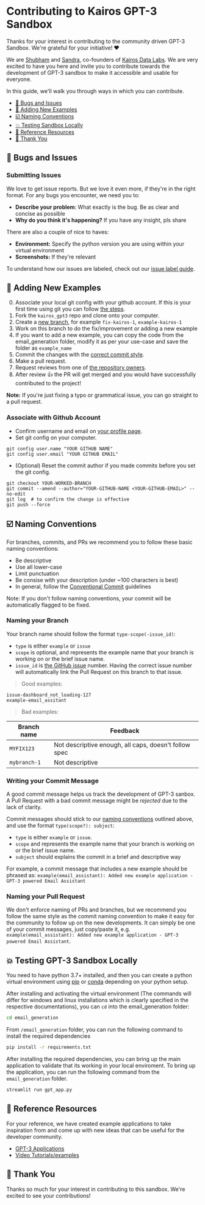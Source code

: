 # Contributing to Kairos GPT-3 Sandbox

Thanks for your interest in contributing to the community driven GPT-3 Sandbox. We're grateful for your initiative! ❤️

We are [Shubham](https://www.linkedin.com/in/shubhamsaboo/) and [Sandra](https://www.linkedin.com/in/sandrakublik/), co-founders of [Kairos Data Labs](https://www.linkedin.com/company/kairos-data-labs). We are very excited to have you here and invite you to contribute towards the development of GPT-3 sandbox to make it accessible and usable for everyone.

In this guide, we'll walk you through ways in which you can contribute.

<!-- START doctoc generated TOC please keep comment here to allow auto update -->
<!-- DON'T EDIT THIS SECTION, INSTEAD RE-RUN doctoc TO UPDATE -->

- [🐞 Bugs and Issues](#-bugs-and-issues)
- [🥇 Adding New Examples](#-adding-new-examples)
- [☑️ Naming Conventions](#-naming-conventions)
- [💥 Testing Sandbox Locally](#-testing-sandbox-locally)
- [📖 Reference Resources](#-reference-resources)
- [🙏 Thank You](#-thank-you)

<!-- END doctoc generated TOC please keep comment here to allow auto update -->

<a name="-bugs-and-issues"></a>
## 🐞 Bugs and Issues

### Submitting Issues

We love to get issue reports. But we love it even more, if they're in the right format. For any bugs you encounter, we need you to:

* **Describe your problem**: What exactly is the bug. Be as clear and concise as possible
* **Why do you think it's happening?** If you have any insight, pls share

There are also a couple of nice to haves:

* **Environment:** Specify the python version you are using within your virtual environment
* **Screenshots:** If they're relevant

To understand how our issues are labeled, check out our [issue label guide](.github/github-issue-label-guide.md).

<a name="-adding-new-examples"></a>
## 🥇 Adding New Examples

0. Associate your local git config with your github account. If this is your first time using git you can follow [the steps](#associate-with-github-account).
1. Fork the `kairos_gpt3` repo and clone onto your computer. 
1. Create a [new branch](#naming-your-branch), for example `fix-kairos-1`, `example-kairos-1`
1. Work on this branch to do the fix/improvement or adding a new example
1. If you want to add a new example, you can copy the code from the email_generation folder, modify it as per your use-case and save the folder as `example_name`
1. Commit the changes with the [correct commit style](#writing-your-commit-message).
1. Make a pull request.
1. Request reviews from one of [the repository owners](.github/code_owners).
1. After review 👍 the PR will get merged and you would have successfully contributed to the project!

**Note:** If you're just fixing a typo or grammatical issue, you can go straight to a pull request.

### Associate with Github Account

- Confirm username and email on [your profile page](https://github.com/settings/profile).
- Set git config on your computer.

```shell
git config user.name "YOUR GITHUB NAME"
git config user.email "YOUR GITHUB EMAIL"
```

- (Optional) Reset the commit author if you made commits before you set the git config.

```shell
git checkout YOUR-WORKED-BRANCH
git commit --amend --author="YOUR-GITHUB-NAME <YOUR-GITHUB-EMAIL>" --no-edit
git log  # to confirm the change is effective
git push --force
```

<a name="-naming-conventions"></a>
## ☑️ Naming Conventions

For branches, commits, and PRs we recommend you to follow these basic naming conventions:

* Be descriptive
* Use all lower-case
* Limit punctuation
* Be consise with your description (under ~100 characters is best)
* In general, follow the [Conventional Commit](https://www.conventionalcommits.org/en/v1.0.0/#summary) guidelines

Note: If you don't follow naming conventions, your commit will be automatically flagged to be fixed.

### Naming your Branch

Your branch name should follow the format `type-scope(-issue_id)`:

* `type` is either `example` or `issue`
* `scope` is optional, and represents the example name that your branch is working on or the brief issue name. 
* `issue_id` is [the GitHub issue](https://github.com/Shubhamsaboo/kairos_gpt3/issues) number. Having the correct issue number will automatically link the Pull Request on this branch to that issue.

> Good examples:
>
```text
issue-dashboard_not_loading-127
example-email_assitant
```

> Bad examples:
>

| Branch name     | Feedback                                              |
| ---             | ---                                                   |
| `MYFIX123`      | Not descriptive enough, all caps, doesn't follow spec |
| `mybranch-1`    | Not descriptive                                       |


### Writing your Commit Message

A good commit message helps us track the development of GPT-3 sanbox. A Pull Request with a bad commit message might be *rejected* due to the lack of clarity.

Commit messages should stick to our [naming conventions](#naming-conventions) outlined above, and use the format `type(scope?): subject`:

* `type` is either `example` or `issue`.
* `scope` and represents the example name that your branch is working on or the brief issue name.
* `subject` should explains the commit in a brief and descriptive way

For example, a commit message that includes a new example should be phrased as: `example(email_assistant): Added new example application - GPT-3 powered Email Assistant`


### Naming your Pull Request

We don't enforce naming of PRs and branches, but we recommend you follow the same style as the commit naming convention to make it easy for the community to follow up on the new developments. It can simply be one of your commit messages, just copy/paste it, e.g.  `example(email_assistant): Added new example application - GPT-3 powered Email Assistant`.

<a name="-testing-sandbox-locally"></a>
## 💥 Testing GPT-3 Sandbox Locally

You need to have python 3.7+ installed, and then you can create a python virtual environment using [pip](https://packaging.python.org/guides/installing-using-pip-and-virtual-environments/) or [conda](https://conda.io/projects/conda/en/latest/user-guide/tasks/manage-environments.html#activating-an-environment) depending on your python setup. 

After installing and activating the virtual environment (The commands will differ for windows and linux installations which is clearly specified in the respective documentations), you can `cd` into the email_generation folder:

```bash
cd email_generation
```

From `/email_generation` folder, you can run the following command to install the required dependencies

```bash
pip install -r requirements.txt
```

After installing the required dependencies, you can bring up the main application to validate that its working in your local enviroment. To bring up the application, you can run the following command from the `email_generation` folder.

```bash
streamlit run gpt_app.py
```

<a name="-referecnce-resources"></a>
## 📖 Reference Resources

For your reference, we have created example applications to take inspiration from and come up with new ideas that can be useful for the developer community.

* [GPT-3 Applications](https://shubhamsaboo111.medium.com/) 
* [Video Tutorials/examples](https://www.youtube.com/channel/UCjG6QzmabZrBEeGh3vi-wDQ)


## 🙏 Thank You

Thanks so much for your interest in contributing to this sandbox. We're excited to see your contributions!
